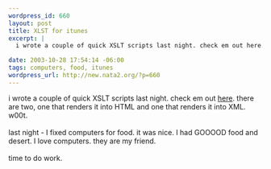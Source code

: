 ```yaml
--- 
wordpress_id: 660
layout: post
title: XLST for itunes
excerpt: |
  i wrote a couple of quick XSLT scripts last night. check em out here. there are two, one that renders it into HTML and one that renders it into XML. w00t. last night - I fixed computers for food. it was nice. I had GOOOOD food and desert. I love computers. they are my friend. time to do work. 

date: 2003-10-28 17:54:14 -06:00
tags: computers, food, itunes
wordpress_url: http://new.nata2.org/?p=660
---
```

i wrote a couple of quick XSLT scripts last night. check em out <a href="http://nata2.info/?path=code%2FiTunes_XSLT">here</a>. there are two, one that renders it into HTML and one that renders it into XML. w00t. <br/><br/>last night - I fixed computers for food. it was nice. I had GOOOOD food and desert. I love computers. they are my friend. <br/><br/>time to do work. 
